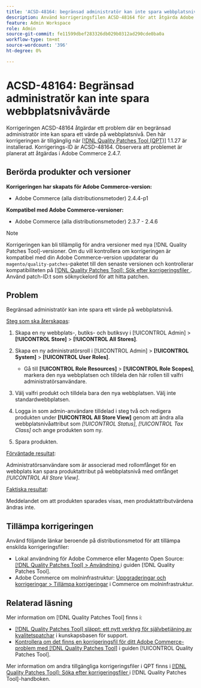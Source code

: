 ```yaml
---
title: 'ACSD-48164: begränsad administratör kan inte spara webbplatsnivåvärde'
description: Använd korrigeringsfilen ACSD-48164 för att åtgärda Adobe Commerce-problemet där en begränsad administratör inte kan spara ett webbplatsnivåvärde.
feature: Admin Workspace
role: Admin
source-git-commit: fe11599dbef283326db029b0312ad290cde0ba0a
workflow-type: tm+mt
source-wordcount: '396'
ht-degree: 0%

---
```


# ACSD-48164: Begränsad administratör kan inte spara webbplatsnivåvärde

Korrigeringen ACSD-48164 åtgärdar ett problem där en begränsad administratör inte kan spara ett värde på webbplatsnivå. Den här korrigeringen är tillgänglig när [[!DNL Quality Patches Tool (QPT)]](https://experienceleague.adobe.com/en/docs/commerce-knowledge-base/kb/announcements/commerce-announcements/magento-quality-patches-released-new-tool-to-self-serve-quality-patches) 1.1.27 är installerad. Korrigerings-ID är ACSD-48164. Observera att problemet är planerat att åtgärdas i Adobe Commerce 2.4.7.

## Berörda produkter och versioner

**Korrigeringen har skapats för Adobe Commerce-version:**

* Adobe Commerce (alla distributionsmetoder) 2.4.4-p1

**Kompatibel med Adobe Commerce-versioner:**

* Adobe Commerce (alla distributionsmetoder) 2.3.7 - 2.4.6

>[!NOTE]
>
>Korrigeringen kan bli tillämplig för andra versioner med nya [!DNL Quality Patches Tool]-versioner. Om du vill kontrollera om korrigeringen är kompatibel med din Adobe Commerce-version uppdaterar du `magento/quality-patches`-paketet till den senaste versionen och kontrollerar kompatibiliteten på [[!DNL Quality Patches Tool]: Sök efter korrigeringsfiler ](https://experienceleague.adobe.com/tools/commerce-quality-patches/index.html). Använd patch-ID:t som söknyckelord för att hitta patchen.

## Problem

Begränsad administratör kan inte spara ett värde på webbplatsnivå.

<u>Steg som ska återskapas</u>:

1. Skapa en ny webbplats-, butiks- och butiksvy i [!UICONTROL Admin] > **[!UICONTROL Store]** > **[!UICONTROL All Stores]**.
1. Skapa en ny administratörsroll i [!UICONTROL Admin] > **[!UICONTROL System]** > **[!UICONTROL User Roles]**.

   * Gå till **[!UICONTROL Role Resources]** > **[!UICONTROL Role Scopes]**, markera den nya webbplatsen och tilldela den här rollen till valfri administratörsanvändare.

1. Välj valfri produkt och tilldela bara den nya webbplatsen. Välj inte standardwebbplatsen.
1. Logga in som admin-användare tilldelad i steg två och redigera produkten under **[!UICONTROL All Store View]** genom att ändra alla webbplatsnivåattribut som *[!UICONTROL Status]*, *[!UICONTROL Tax Class]* och ange produkten som ny.
1. Spara produkten.

<u>Förväntade resultat</u>:

Administratörsanvändare som är associerad med rollomfånget för en webbplats kan spara produktattribut på webbplatsnivå med omfånget *[!UICONTROL All Store View]*.

<u>Faktiska resultat</u>:

Meddelandet om att produkten sparades visas, men produktattributvärdena ändras inte.

## Tillämpa korrigeringen

Använd följande länkar beroende på distributionsmetod för att tillämpa enskilda korrigeringsfiler:

* Lokal användning för Adobe Commerce eller Magento Open Source: [[!DNL Quality Patches Tool] > Användning ](/help/tools/quality-patches-tool/usage.md) i guiden [!DNL Quality Patches Tool].
* Adobe Commerce om molninfrastruktur: [Uppgraderingar och korrigeringar > Tillämpa korrigeringar](https://experienceleague.adobe.com/docs/commerce-cloud-service/user-guide/develop/upgrade/apply-patches.html) i Commerce om molninfrastruktur.

## Relaterad läsning

Mer information om [!DNL Quality Patches Tool] finns i:

* [[!DNL Quality Patches Tool] släppt: ett nytt verktyg för självbetjäning av kvalitetspatchar](https://experienceleague.adobe.com/en/docs/commerce-knowledge-base/kb/announcements/commerce-announcements/magento-quality-patches-released-new-tool-to-self-serve-quality-patches) i kunskapsbasen för support.
* [Kontrollera om det finns en korrigeringsfil för ditt Adobe Commerce-problem med  [!DNL Quality Patches Tool]](/help/tools/quality-patches-tool/patches-available-in-qpt/check-patch-for-magento-issue-with-magento-quality-patches.md) i guiden [!UICONTROL Quality Patches Tool].


Mer information om andra tillgängliga korrigeringsfiler i QPT finns i [[!DNL Quality Patches Tool]: Söka efter korrigeringsfiler ](https://experienceleague.adobe.com/tools/commerce-quality-patches/index.html) i [!DNL Quality Patches Tool]-handboken.
